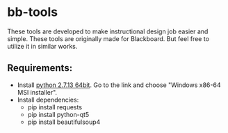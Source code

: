 # bb-tools
These tools are developed to make instructional design job easier and simple.  These tools are originally made for Blackboard. But feel free to utilize it in similar works.
## Requirements:
- Install [python 2.7.13 64bit](https://www.python.org/downloads/release/python-2713/). Go to the link and choose "Windows x86-64 MSI installer".
- Install dependencies:
  * pip install requests
  * pip install python-qt5
  * pip install beautifulsoup4
